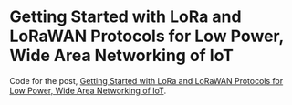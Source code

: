 # Getting Started with LoRa and LoRaWAN Protocols for Low Power, Wide Area Networking of IoT

Code for the post, [Getting Started with LoRa and LoRaWAN Protocols for Low Power, Wide Area Networking of IoT](https://programmaticponderings.com/2020/08/10/lora-and-lorawan-for-iot-getting-started-with-long-range-and-lorawan-specification-for-low-power-wide-area-networking/).
